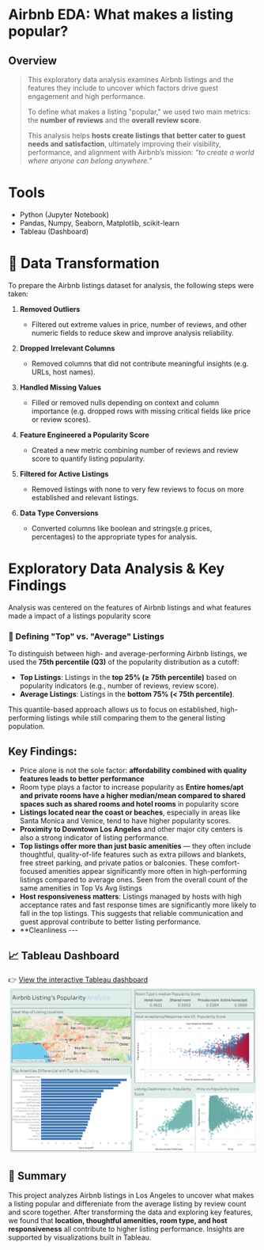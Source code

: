 # Airbnb EDA: What makes a listing popular?
## Overview
> This exploratory data analysis examines Airbnb listings and the features they include to uncover which factors drive guest engagement and high performance.  
>  
> To define what makes a listing "popular," we used two main metrics: the **number of reviews** and the **overall review score**.  
>  
> This analysis helps **hosts create listings that better cater to guest needs and satisfaction**, ultimately improving their visibility, performance, and alignment with Airbnb’s mission: *“to create a world where anyone can belong anywhere.”*

# Tools 
- Python (Jupyter Notebook)
- Pandas, Numpy, Seaborn, Matplotlib, scikit-learn
- Tableau (Dashboard)

# 🧹 Data Transformation

To prepare the Airbnb listings dataset for analysis, the following steps were taken:

1. **Removed Outliers**  
   - Filtered out extreme values in price, number of reviews, and other numeric fields to reduce skew and improve analysis reliability.

2. **Dropped Irrelevant Columns**  
   - Removed columns that did not contribute meaningful insights (e.g. URLs, host names).

3. **Handled Missing Values**  
   - Filled or removed nulls depending on context and column importance (e.g. dropped rows with missing critical fields like price or review scores).

4. **Feature Engineered a Popularity Score**  
   - Created a new metric combining number of reviews and review score to quantify listing popularity.

5. **Filtered for Active Listings**  
   - Removed listings with none to very few reviews to focus on more established and relevant listings.

6. **Data Type Conversions**  
   - Converted columns like boolean and strings(e.g prices, percentages) to the appropriate types for analysis.
# Exploratory Data Analysis & Key Findings
Analysis was centered on the features of Airbnb listings and what features made a impact of a listings popularity score
### 🎯 Defining "Top" vs. "Average" Listings

To distinguish between high- and average-performing Airbnb listings, we used the **75th percentile (Q3)** of the popularity distribution as a cutoff:

- **Top Listings**: Listings in the **top 25% (≥ 75th percentile)** based on popularity indicators (e.g., number of reviews, review score).
- **Average Listings**: Listings in the **bottom 75% (< 75th percentile)**.

This quantile-based approach allows us to focus on established, high-performing listings while still comparing them to the general listing population.
## Key Findings:
- Price alone is not the sole factor: **affordability combined with quality features leads to better performance**
- Room type plays a factor to increase popularity as **Entire homes/apt and private rooms have a higher median/mean compared to shared spaces such as shared rooms and hotel rooms** in popularity score
- **Listings located near the coast or beaches**, especially in areas like Santa Monica and Venice, tend to have higher popularity scores.
- **Proximity to Downtown Los Angeles** and other major city centers is also a strong indicator of listing performance.
- **Top listings offer more than just basic amenities** — they often include thoughtful, quality-of-life features such as extra pillows and blankets, free street parking, and private patios or balconies. These comfort-focused amenities appear significantly more often in high-performing listings compared to average ones. Seen from the overall count of the same amenities in Top Vs Avg listings
- **Host responsiveness matters**: Listings managed by hosts with high acceptance rates and fast response times are significantly more likely to fall in the top listings. This suggests that reliable communication and guest approval contribute to better listing performance.
-  **Cleanliness ---

## 📈 Tableau Dashboard

👉 [View the interactive Tableau dashboard](https://public.tableau.com/views/AirBnbEDA/Dashboard1?:language=en-US&publish=yes&:sid=&:redirect=auth&:display_count=n&:origin=viz_share_link)
![Tableau Dashboard Preview](AirbnbDashboard.png)

## 📝 Summary

This project analyzes Airbnb listings in Los Angeles to uncover what makes a listing popular and differeniate from the average listing by review count and score together. After transforming the data and exploring key features, we found that **location, thoughtful amenities, room type, and host responsiveness** all contribute to higher listing performance. Insights are supported by visualizations built in Tableau.

